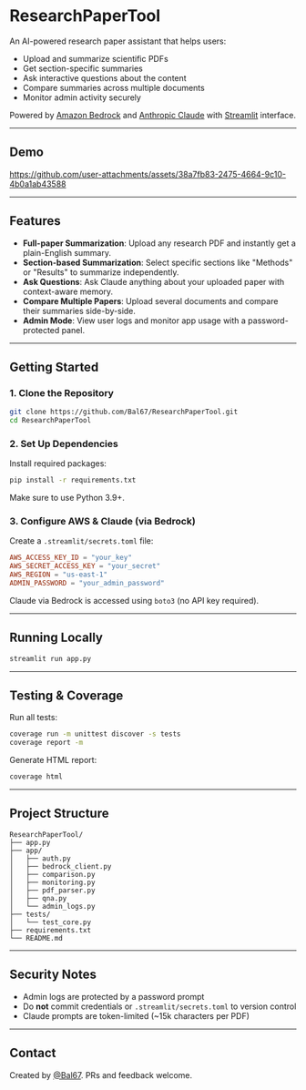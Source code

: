 # ResearchPaperTool

An AI-powered research paper assistant that helps users:
- Upload and summarize scientific PDFs
- Get section-specific summaries
- Ask interactive questions about the content
- Compare summaries across multiple documents
- Monitor admin activity securely

Powered by [Amazon Bedrock](https://aws.amazon.com/bedrock/) and [Anthropic Claude](https://www.anthropic.com/index/claude) with [Streamlit](https://streamlit.io/) interface.
___
## Demo

https://github.com/user-attachments/assets/38a7fb83-2475-4664-9c10-4b0a1ab43588


---

## Features

- **Full-paper Summarization**: Upload any research PDF and instantly get a plain-English summary.
- **Section-based Summarization**: Select specific sections like "Methods" or "Results" to summarize independently.
- **Ask Questions**: Ask Claude anything about your uploaded paper with context-aware memory.
- **Compare Multiple Papers**: Upload several documents and compare their summaries side-by-side.
- **Admin Mode**: View user logs and monitor app usage with a password-protected panel.

---

## Getting Started

### 1. Clone the Repository
```bash
git clone https://github.com/Bal67/ResearchPaperTool.git
cd ResearchPaperTool
```

### 2. Set Up Dependencies
Install required packages:
```bash
pip install -r requirements.txt
```

Make sure to use Python 3.9+.

### 3. Configure AWS & Claude (via Bedrock)

Create a `.streamlit/secrets.toml` file:

```toml
AWS_ACCESS_KEY_ID = "your_key"
AWS_SECRET_ACCESS_KEY = "your_secret"
AWS_REGION = "us-east-1"
ADMIN_PASSWORD = "your_admin_password"
```

Claude via Bedrock is accessed using `boto3` (no API key required).

---

## Running Locally

```bash
streamlit run app.py
```

---


## Testing & Coverage

Run all tests:
```bash
coverage run -m unittest discover -s tests
coverage report -m
```

Generate HTML report:
```bash
coverage html
```

---

## Project Structure

```
ResearchPaperTool/
├── app.py
├── app/
│   ├── auth.py
│   ├── bedrock_client.py
│   ├── comparison.py
│   ├── monitoring.py
│   ├── pdf_parser.py
│   ├── qna.py
│   └── admin_logs.py
├── tests/
│   └── test_core.py
├── requirements.txt
└── README.md
```

---

## Security Notes

- Admin logs are protected by a password prompt
- Do **not** commit credentials or `.streamlit/secrets.toml` to version control
- Claude prompts are token-limited (~15k characters per PDF)

---

## Contact

Created by [@Bal67](https://github.com/Bal67). PRs and feedback welcome.

